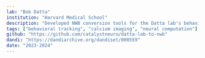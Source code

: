 ```yaml
---
lab: "Bob Datta"
institution: "Harvard Medical School"
description: "Developed NWB conversion tools for the Datta lab's behavioral neuroscience datasets, featuring photometric recordings and optogenetic manipulations in mice. The conversion pipeline handles multi-modal data including fiber photometry signals, behavioral measurements, and closed-loop optogenetic stimulation data studying dopamine dynamics during spontaneous behavior."
tags: ["behavioral tracking", "calcium imaging", "neural computation"]
github: "https://github.com/catalystneuro/datta-lab-to-nwb"
dandi: "https://dandiarchive.org/dandiset/000559"
date: "2023-2024"
---
```

